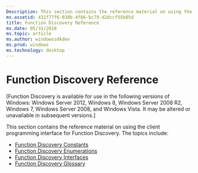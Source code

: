 ```yaml
---
Description: This section contains the reference material on using the client programming interface for Function Discovery.
ms.assetid: 431f77f6-038b-4f66-bc79-d2dccf55b85d
title: Function Discovery Reference
ms.date: 05/31/2018
ms.topic: article
ms.author: windowssdkdev
ms.prod: windows
ms.technology: desktop
---
```


# Function Discovery Reference

\[Function Discovery is available for use in the following versions of Windows: Windows Server 2012, Windows 8, Windows Server 2008 R2, Windows 7, Windows Server 2008, and Windows Vista. It may be altered or unavailable in subsequent versions.\]

This section contains the reference material on using the client programming interface for Function Discovery. The topics include:

-   [Function Discovery Constants](function-discovery-constants.md)
-   [Function Discovery Enumerations](function-discovery-enumerations.md)
-   [Function Discovery Interfaces](function-discovery-interfaces.md)
-   [Function Discovery Glossary](function-discovery-glossary.md)

 

 



